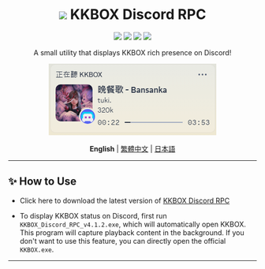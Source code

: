 <div align="center">
<h1><img src="./media/icon_128.png" width="30px"> KKBOX Discord RPC</h1>

<img src="https://img.shields.io/github/last-commit/poyu39/kkbox-discord-rpc.svg">
<img src="https://img.shields.io/github/release/poyu39/kkbox-discord-rpc">
<img src="https://img.shields.io/github/release/poyu39/kkbox-discord-rpc">
<img src="https://img.shields.io/github/stars/poyu39/kkbox-discord-rpc?label=Stars">

<p>A small utility that displays KKBOX rich presence on Discord!</p>

<img src="./media/screenshot.png" alt="Application Screenshot">

<br>

**English** | [繁體中文](README.md) | [日本語](README_jp.md)

</div>

---

## ✨ How to Use

- Click here to download the latest version of [KKBOX Discord RPC](https://github.com/poyu39/kkbox-discord-rpc/releases/download/v4.1.2/KKBOX_Discord_RPC_v4.1.1.exe)

- To display KKBOX status on Discord, first run `KKBOX_Discord_RPC_v4.1.2.exe`, which will automatically open KKBOX. This program will capture playback content in the background. If you don't want to use this feature, you can directly open the official `KKBOX.exe`.

---
